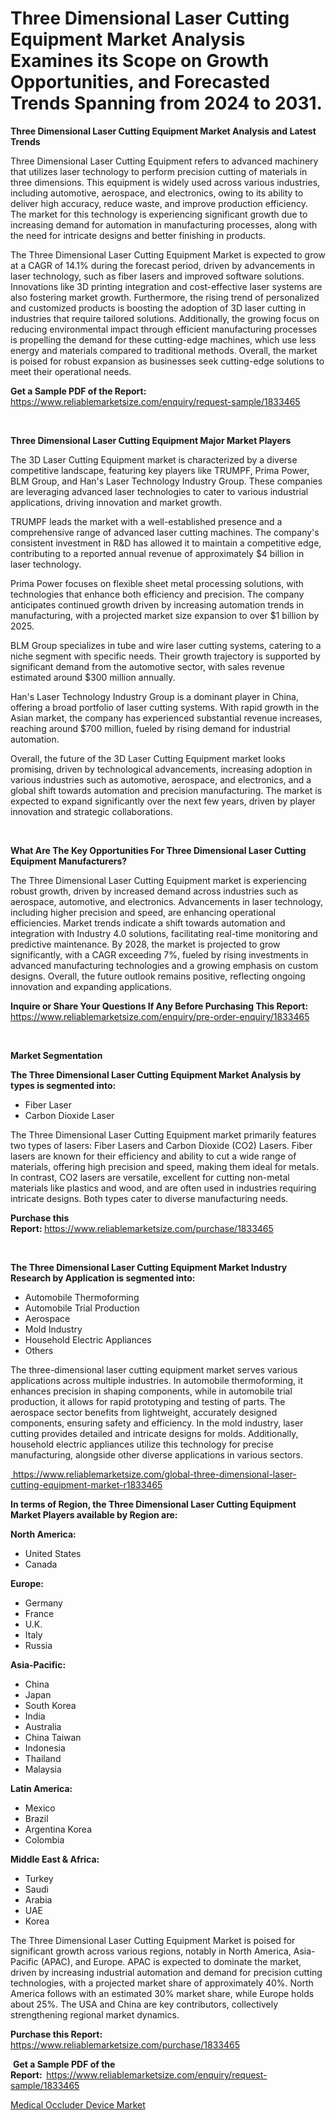 <p><h1>Three Dimensional Laser Cutting Equipment Market Analysis Examines its Scope on Growth Opportunities, and Forecasted Trends Spanning from 2024 to 2031.</h1></p><p><strong>Three Dimensional Laser Cutting Equipment Market Analysis and Latest Trends</strong></p>
<p><p>Three Dimensional Laser Cutting Equipment refers to advanced machinery that utilizes laser technology to perform precision cutting of materials in three dimensions. This equipment is widely used across various industries, including automotive, aerospace, and electronics, owing to its ability to deliver high accuracy, reduce waste, and improve production efficiency. The market for this technology is experiencing significant growth due to increasing demand for automation in manufacturing processes, along with the need for intricate designs and better finishing in products.</p><p>The Three Dimensional Laser Cutting Equipment Market is expected to grow at a CAGR of 14.1% during the forecast period, driven by advancements in laser technology, such as fiber lasers and improved software solutions. Innovations like 3D printing integration and cost-effective laser systems are also fostering market growth. Furthermore, the rising trend of personalized and customized products is boosting the adoption of 3D laser cutting in industries that require tailored solutions. Additionally, the growing focus on reducing environmental impact through efficient manufacturing processes is propelling the demand for these cutting-edge machines, which use less energy and materials compared to traditional methods. Overall, the market is poised for robust expansion as businesses seek cutting-edge solutions to meet their operational needs.</p></p>
<p><strong>Get a Sample PDF of the Report:&nbsp;</strong> <a href="https://www.reliablemarketsize.com/enquiry/request-sample/1833465?utm_campaign=1939&utm_medium=2&utm_source=Github&utm_content=ia&utm_term=01012025&utm_id=three-dimensional-laser-cutting-equipment">https://www.reliablemarketsize.com/enquiry/request-sample/1833465</a></p>
<p>&nbsp;</p>
<p><strong>Three Dimensional Laser Cutting Equipment Major Market Players</strong></p>
<p><p>The 3D Laser Cutting Equipment market is characterized by a diverse competitive landscape, featuring key players like TRUMPF, Prima Power, BLM Group, and Han's Laser Technology Industry Group. These companies are leveraging advanced laser technologies to cater to various industrial applications, driving innovation and market growth.</p><p>TRUMPF leads the market with a well-established presence and a comprehensive range of advanced laser cutting machines. The company's consistent investment in R&D has allowed it to maintain a competitive edge, contributing to a reported annual revenue of approximately $4 billion in laser technology.</p><p>Prima Power focuses on flexible sheet metal processing solutions, with technologies that enhance both efficiency and precision. The company anticipates continued growth driven by increasing automation trends in manufacturing, with a projected market size expansion to over $1 billion by 2025.</p><p>BLM Group specializes in tube and wire laser cutting systems, catering to a niche segment with specific needs. Their growth trajectory is supported by significant demand from the automotive sector, with sales revenue estimated around $300 million annually.</p><p>Han's Laser Technology Industry Group is a dominant player in China, offering a broad portfolio of laser cutting systems. With rapid growth in the Asian market, the company has experienced substantial revenue increases, reaching around $700 million, fueled by rising demand for industrial automation.</p><p>Overall, the future of the 3D Laser Cutting Equipment market looks promising, driven by technological advancements, increasing adoption in various industries such as automotive, aerospace, and electronics, and a global shift towards automation and precision manufacturing. The market is expected to expand significantly over the next few years, driven by player innovation and strategic collaborations.</p></p>
<p>&nbsp;</p>
<p><strong>What Are The Key Opportunities For Three Dimensional Laser Cutting Equipment Manufacturers?</strong></p>
<p><p>The Three Dimensional Laser Cutting Equipment market is experiencing robust growth, driven by increased demand across industries such as aerospace, automotive, and electronics. Advancements in laser technology, including higher precision and speed, are enhancing operational efficiencies. Market trends indicate a shift towards automation and integration with Industry 4.0 solutions, facilitating real-time monitoring and predictive maintenance. By 2028, the market is projected to grow significantly, with a CAGR exceeding 7%, fueled by rising investments in advanced manufacturing technologies and a growing emphasis on custom designs. Overall, the future outlook remains positive, reflecting ongoing innovation and expanding applications.</p></p>
<p><strong>Inquire or Share Your Questions If Any Before Purchasing This Report:</strong> <a href="https://www.reliablemarketsize.com/enquiry/pre-order-enquiry/1833465?utm_campaign=1939&utm_medium=2&utm_source=Github&utm_content=ia&utm_term=01012025&utm_id=three-dimensional-laser-cutting-equipment">https://www.reliablemarketsize.com/enquiry/pre-order-enquiry/1833465</a></p>
<p>&nbsp;</p>
<p><strong>Market Segmentation</strong></p>
<p><strong>The Three Dimensional Laser Cutting Equipment Market Analysis by types is segmented into:</strong></p>
<p><ul><li>Fiber Laser</li><li>Carbon Dioxide Laser</li></ul></p>
<p><p>The Three Dimensional Laser Cutting Equipment market primarily features two types of lasers: Fiber Lasers and Carbon Dioxide (CO2) Lasers. Fiber lasers are known for their efficiency and ability to cut a wide range of materials, offering high precision and speed, making them ideal for metals. In contrast, CO2 lasers are versatile, excellent for cutting non-metal materials like plastics and wood, and are often used in industries requiring intricate designs. Both types cater to diverse manufacturing needs.</p></p>
<p><strong>Purchase this Report:&nbsp;</strong><a href="https://www.reliablemarketsize.com/purchase/1833465?utm_campaign=1939&utm_medium=2&utm_source=Github&utm_content=ia&utm_term=01012025&utm_id=three-dimensional-laser-cutting-equipment">https://www.reliablemarketsize.com/purchase/1833465</a></p>
<p>&nbsp;</p>
<p><strong>The Three Dimensional Laser Cutting Equipment Market Industry Research by Application is segmented into:</strong></p>
<p><ul><li>Automobile Thermoforming</li><li>Automobile Trial Production</li><li>Aerospace</li><li>Mold Industry</li><li>Household Electric Appliances</li><li>Others</li></ul></p>
<p><p>The three-dimensional laser cutting equipment market serves various applications across multiple industries. In automobile thermoforming, it enhances precision in shaping components, while in automobile trial production, it allows for rapid prototyping and testing of parts. The aerospace sector benefits from lightweight, accurately designed components, ensuring safety and efficiency. In the mold industry, laser cutting provides detailed and intricate designs for molds. Additionally, household electric appliances utilize this technology for precise manufacturing, alongside other diverse applications in various sectors.</p></p>
<p><a href="https://www.reliablemarketsize.com/global-three-dimensional-laser-cutting-equipment-market-r1833465?utm_campaign=1939&utm_medium=2&utm_source=Github&utm_content=ia&utm_term=01012025&utm_id=three-dimensional-laser-cutting-equipment">&nbsp;https://www.reliablemarketsize.com/global-three-dimensional-laser-cutting-equipment-market-r1833465</a></p>
<p><strong>In terms of Region, the Three Dimensional Laser Cutting Equipment Market Players available by Region are:</strong></p>
<p>
    <p> <strong> North America: </strong>
        <ul>
            <li>United States</li>
            <li>Canada</li>
        </ul>
        </p> 
    <p> <strong> Europe: </strong>
        <ul>
            <li>Germany</li>
            <li>France</li>
            <li>U.K.</li>
            <li>Italy</li>
            <li>Russia</li>
        </ul>
        </p> 
    <p> <strong> Asia-Pacific: </strong>
        <ul>
            <li>China</li>
            <li>Japan</li>
            <li>South Korea</li>
            <li>India</li>
            <li>Australia</li>
            <li>China Taiwan</li>
            <li>Indonesia</li>
            <li>Thailand</li>
            <li>Malaysia</li>
        </ul>
        </p> 
    <p> <strong> Latin America: </strong>
        <ul>
            <li>Mexico</li>
            <li>Brazil</li>
            <li>Argentina Korea</li>
            <li>Colombia</li>
        </ul>
        </p> 
    <p> <strong> Middle East & Africa: </strong>
        <ul>
            <li>Turkey</li>
            <li>Saudi</li>
            <li>Arabia</li>
            <li>UAE</li>
            <li>Korea</li>
        </ul>
    </p>
    </p>
<p><p>The Three Dimensional Laser Cutting Equipment Market is poised for significant growth across various regions, notably in North America, Asia-Pacific (APAC), and Europe. APAC is expected to dominate the market, driven by increasing industrial automation and demand for precision cutting technologies, with a projected market share of approximately 40%. North America follows with an estimated 30% market share, while Europe holds about 25%. The USA and China are key contributors, collectively strengthening regional market dynamics.</p></p>
<p><strong>Purchase this Report: </strong><a href="https://www.reliablemarketsize.com/purchase/1833465?utm_campaign=1939&utm_medium=2&utm_source=Github&utm_content=ia&utm_term=01012025&utm_id=three-dimensional-laser-cutting-equipment">https://www.reliablemarketsize.com/purchase/1833465</a></p>
<p>&nbsp;<strong>Get a Sample PDF of the Report:&nbsp;&nbsp;</strong><a href="https://www.reliablemarketsize.com/enquiry/request-sample/1833465?utm_campaign=1939&utm_medium=2&utm_source=Github&utm_content=ia&utm_term=01012025&utm_id=three-dimensional-laser-cutting-equipment">https://www.reliablemarketsize.com/enquiry/request-sample/1833465</a></p>
<p><strong></strong></p>
<p><p><a href="https://github.com/PeterParrish5/Market-Research-Report-List-7/blob/main/medical-occluder-device-market.md?utm_campaign=1939&utm_medium=2&utm_source=Github&utm_content=ia&utm_term=01012025&utm_id=three-dimensional-laser-cutting-equipment">Medical Occluder Device Market</a></p></p>